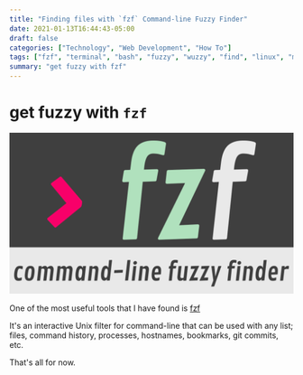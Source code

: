 ```yaml
---
title: "Finding files with `fzf` Command-line Fuzzy Finder"
date: 2021-01-13T16:44:43-05:00
draft: false
categories: ["Technology", "Web Development", "How To"]
tags: ["fzf", "terminal", "bash", "fuzzy", "wuzzy", "find", "linux", "mac", "windows", "stupid"]
summary: "get fuzzy with fzf"
---
```


# get fuzzy with `fzf`
![Alt](https://raw.githubusercontent.com/junegunn/i/master/fzf.png "Logo for the fzf fuzzy finding tool.")

One of the most useful tools that I have found is [fzf](https://github.com/junegunn/fzf#-)


It's an interactive Unix filter for command-line that can be used with any list; files, command history, processes, hostnames, bookmarks, git commits, etc.

That's all for now.